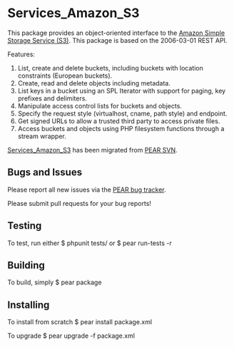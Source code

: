 # Services_Amazon_S3 #
This package provides an object-oriented interface to the [Amazon Simple
Storage Service (S3)](http://aws.amazon.com/s3/). This package is based on the
2006-03-01 REST API.

Features:
1. List, create and delete buckets, including buckets with location constraints
   (European buckets).
2. Create, read and delete objects including metadata.
3. List keys in a bucket using an SPL Iterator with support for paging, key
   prefixes and delimiters.
4. Manipulate access control lists for buckets and objects.
5. Specify the request style (virtualhost, cname, path style) and endpoint.
6. Get signed URLs to allow a trusted third party to access private files.
7. Access buckets and objects using PHP filesystem functions through a
   stream wrapper.

[Services_Amazon_S3](http://pear.php.net/package/Services_Amazon_S3) has been
migrated from [PEAR SVN](https://svn.php.net/repository/pear/packages/Services_Amazon_S3).

## Bugs and Issues ##
Please report all new issues via the [PEAR bug tracker](http://pear.php.net/bugs/search.php?cmd=display&package_name[]=Services_Amazon_S3).

Please submit pull requests for your bug reports!

## Testing ##
To test, run either
$ phpunit tests/
  or
$ pear run-tests -r

## Building ##
To build, simply
$ pear package

## Installing ##
To install from scratch
$ pear install package.xml

To upgrade
$ pear upgrade -f package.xml
